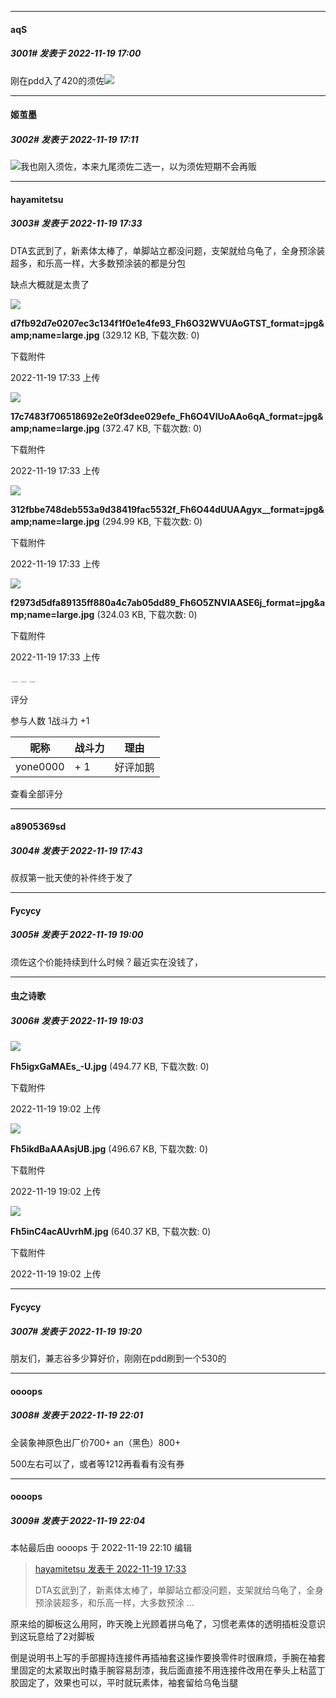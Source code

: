 

*****

####  aqS  
##### 3001#       发表于 2022-11-19 17:00

刚在pdd入了420的须佐<img src="https://static.saraba1st.com/image/smiley/face2017/002.png" referrerpolicy="no-referrer">



*****

####  姬茧墨  
##### 3002#       发表于 2022-11-19 17:11

<img src="https://static.saraba1st.com/image/smiley/face2017/068.png" referrerpolicy="no-referrer">我也刚入须佐，本来九尾须佐二选一，以为须佐短期不会再贩



*****

####  hayamitetsu  
##### 3003#       发表于 2022-11-19 17:33

DTA玄武到了，新素体太棒了，单脚站立都没问题，支架就给乌龟了，全身预涂装超多，和乐高一样，大多数预涂装的都是分包

缺点大概就是太贵了

<img src="https://img.saraba1st.com/forum/202211/19/173333spdbdfb7yvp5bjpg.jpg" referrerpolicy="no-referrer">

<strong>d7fb92d7e0207ec3c134f1f0e1e4fe93_Fh6O32WVUAoGTST_format=jpg&amp;amp;name=large.jpg</strong> (329.12 KB, 下载次数: 0)

下载附件

2022-11-19 17:33 上传

<img src="https://img.saraba1st.com/forum/202211/19/173340pu6mzf13mj3o27mi.jpg" referrerpolicy="no-referrer">

<strong>17c7483f706518692e2e0f3dee029efe_Fh6O4VlUoAAo6qA_format=jpg&amp;amp;name=large.jpg</strong> (372.47 KB, 下载次数: 0)

下载附件

2022-11-19 17:33 上传

<img src="https://img.saraba1st.com/forum/202211/19/173347ip63rdc65ci15fzn.jpg" referrerpolicy="no-referrer">

<strong>312fbbe748deb553a9d38419fac5532f_Fh6O44dUUAAgyx__format=jpg&amp;amp;name=large.jpg</strong> (294.99 KB, 下载次数: 0)

下载附件

2022-11-19 17:33 上传

<img src="https://img.saraba1st.com/forum/202211/19/173355j00eoxzm3e7d3ez6.jpg" referrerpolicy="no-referrer">

<strong>f2973d5dfa89135ff880a4c7ab05dd89_Fh6O5ZNVIAASE6j_format=jpg&amp;amp;name=large.jpg</strong> (324.03 KB, 下载次数: 0)

下载附件

2022-11-19 17:33 上传

﹍﹍﹍

评分

 参与人数 1战斗力 +1

|昵称|战斗力|理由|
|----|---|---|
| yone0000| + 1|好评加鹅|

查看全部评分

*****

####  a8905369sd  
##### 3004#       发表于 2022-11-19 17:43

叔叔第一批天使的补件终于发了



*****

####  Fycycy  
##### 3005#       发表于 2022-11-19 19:00

须佐这个价能持续到什么时候？最近实在没钱了，

*****

####  虫之诗歌  
##### 3006#       发表于 2022-11-19 19:03

<img src="https://img.saraba1st.com/forum/202211/19/190256hc8y5a8gl8zl05zo.jpg" referrerpolicy="no-referrer">

<strong>Fh5igxGaMAEs_-U.jpg</strong> (494.77 KB, 下载次数: 0)

下载附件

2022-11-19 19:02 上传

<img src="https://img.saraba1st.com/forum/202211/19/190256r7zfqoxwzhidqofq.jpg" referrerpolicy="no-referrer">

<strong>Fh5ikdBaAAAsjUB.jpg</strong> (496.67 KB, 下载次数: 0)

下载附件

2022-11-19 19:02 上传

<img src="https://img.saraba1st.com/forum/202211/19/190256w4m2g8ez4ux6gs88.jpg" referrerpolicy="no-referrer">

<strong>Fh5inC4acAUvrhM.jpg</strong> (640.37 KB, 下载次数: 0)

下载附件

2022-11-19 19:02 上传



*****

####  Fycycy  
##### 3007#       发表于 2022-11-19 19:20

朋友们，兼志谷多少算好价，刚刚在pdd刷到一个530的



*****

####  oooops  
##### 3008#       发表于 2022-11-19 22:01

全装象神原色出厂价700+ an（黑色）800+

500左右可以了，或者等1212再看看有没有券



*****

####  oooops  
##### 3009#       发表于 2022-11-19 22:04

 本帖最后由 oooops 于 2022-11-19 22:10 编辑 
<blockquote><a href="httphttps://bbs.saraba1st.com/2b/forum.php?mod=redirect&amp;goto=findpost&amp;pid=58505828&amp;ptid=2015688" target="_blank">hayamitetsu 发表于 2022-11-19 17:33</a>

DTA玄武到了，新素体太棒了，单脚站立都没问题，支架就给乌龟了，全身预涂装超多，和乐高一样，大多数预涂 ...</blockquote>
原来给的脚板这么用阿，昨天晚上光顾着拼乌龟了，习惯老素体的透明插桩没意识到这玩意给了2对脚板

倒是说明书上写的手部握持连接件再插袖套这操作要换零件时很麻烦，手腕在袖套里固定的太紧取出时撬手腕容易刮漆，我后面直接不用连接件改用在拳头上粘蓝丁胶固定了，效果也可以，平时就玩素体，袖套留给乌龟当腿

